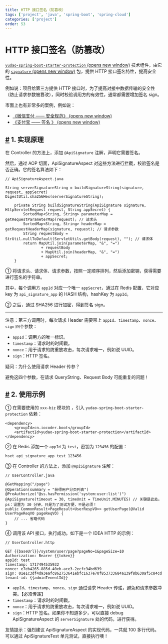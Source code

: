 ```yaml
---
title: HTTP 接口签名（防篡改）
tags: ['project', 'java', 'spring-boot', 'spring-cloud']
categories: ['project']
order: 53
---
```

# HTTP 接口签名（防篡改）

[`yudao-spring-boot-starter-protection`  (opens new window)](https://github.com/YunaiV/ruoyi-vue-pro/blob/master/yudao-framework/yudao-spring-boot-starter-protection/) 技术组件，由它的 [`signature`  (opens new window)](https://github.com/YunaiV/ruoyi-vue-pro/blob/master/yudao-framework/yudao-spring-boot-starter-protection/src/main/java/cn/iocoder/yudao/framework/signature/) 包，提供 HTTP 接口签名特性，提高安全性。

 例如说：项目给第三方提供 HTTP 接口时，为了提高对接中数据传输的安全性（防止请求参数被篡改），同时校验调用方的有效性，通常都需要增加签名 sign。

 市面上也有非常多的案例，例如说：

 * [《微信支付 —— 安全规范》  (opens new window)](https://pay.weixin.qq.com/wiki/doc/api/jsapi.php?chapter=4_3)
* [《支付宝 —— 签名 》  (opens new window)](https://opendocs.alipay.com/common/02khjm)

 ## [#](#_1-实现原理) 1. 实现原理

 在 Controller 的方法上，添加 `@ApiSignature` 注解，声明它需要签名。

 然后，通过 AOP 切面，ApiSignatureAspect 对这些方法进行拦截，校验签名是否正确。它的签名算法如下：

 
```
// ApiSignatureAspect.java

String serverSignatureString = buildSignatureString(signature, request, appSecret)
DigestUtil.sha256Hex(serverSignatureString);

    private String buildSignatureString(ApiSignature signature, HttpServletRequest request, String appSecret) {
        SortedMap<String, String> parameterMap = getRequestParameterMap(request); // 请求头
        SortedMap<String, String> headerMap = getRequestHeaderMap(signature, request); // 请求参数
        String requestBody = StrUtil.nullToDefault(ServletUtils.getBody(request), ""); // 请求体
        return MapUtil.join(parameterMap, "&", "=")
                + requestBody
                + MapUtil.join(headerMap, "&", "=")
                + appSecret;
    }

```
① 将请求头、请求体、请求参数，按照一定顺序排列，然后添加密钥，获得需要进行签名的字符串。

 其中，每个调用方 `appId` 对应一个唯一 `appSecret`，通过在 Redis 配置，它对应 key 为 `api_signature_app` 的 HASH 结构，hashKey 为 `appId`。

 ② 之后，通过 SHA256 进行加密，得到签名 sign。

 

---

 注意：第三方调用时，每次请求 Header 需要带上 `appId`、`timestamp`、`nonce`、`sign` 四个参数：

 * `appId`：调用方的唯一标识。
* `timestamp`：请求时的时间戳。
* `nonce`：用于请求的防重放攻击，每次请求唯一，例如说 UUID。
* `sign`：HTTP 签名。

 疑问：为什么使用请求 Header 传参？

 避免这四个参数，在请求 QueryString、Request Body 可能重复的问题！

 ## [#](#_2-使用示例) 2. 使用示例

 ① 在需要使用的 `xxx-biz` 模块的 ，引入 `yudao-spring-boot-starter-protection` 依赖：

 
```
<dependency>
    <groupId>cn.iocoder.boot</groupId>
    <artifactId>yudao-spring-boot-starter-protection</artifactId>
</dependency>

```
② 在 Redis 添加一个 `appId` 为 `test`，密钥为 `123456` 的配置：

 
```
hset api_signature_app test 123456

```
③ 在 Controller 的方法上，添加 `@ApiSignature` 注解：

 
```
// UserController.java

@GetMapping("/page")
@Operation(summary = "获得用户分页列表")
@PreAuthorize("@ss.hasPermission('system:user:list')")
@ApiSignature(timeout = 30, timeUnit = TimeUnit.MINUTES) // 关键是此处。ps：设置为 30 分钟，只是为了测试方便，不是必须！
public CommonResult<PageResult<UserRespVO>> getUserPage(@Valid UserPageReqVO pageReqVO) {
    // ... 省略代码
}

```
④ 调用该 API 接口，执行成功。如下是一个 IDEA HTTP 的示例：

 
```
// UserController.http

GET {{baseUrl}}/system/user/page?pageNo=1&pageSize=10
Authorization: Bearer {{token}}
appId: test
timestamp: 1717494535932
nonce: e7eb4265-885d-40eb-ace3-2ecfc34bd639
sign: 01e1c3df4d93eafc862753641ebfc1637e70f853733684a139f8b630af5c84cd
tenant-id: {{adminTenentId}}

```
* `appId`、`timestamp`、`nonce`、`sign` 通过请求 Header 传递，避免和请求参数冲突。【必须传递】
* `timestamp`：请求时的时间戳。
* `nonce`：用于请求的防重放攻击，每次请求唯一，例如说 UUID。
* `sign`：HTTP 签名。如果你不知道多少，可以直接 debug ApiSignatureAspect 的 `serverSignature` 处的代码，进行获得。

 友情提示：强烈建议 ApiSignatureAspect 的实现代码，一共就 100 多行代码。可以通过 ApiSignatureTest 单元测试，直接执行噢！

